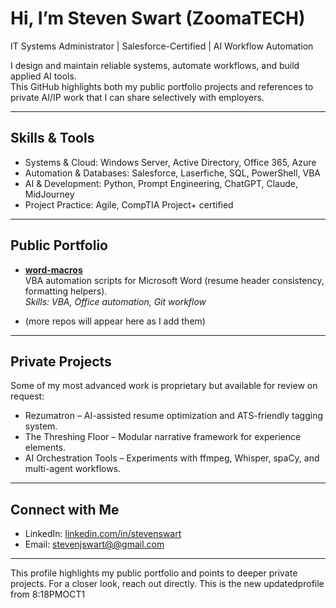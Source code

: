 # Hi, I’m Steven Swart (ZoomaTECH)

IT Systems Administrator | Salesforce-Certified | AI Workflow Automation

I design and maintain reliable systems, automate workflows, and build applied AI tools.  
This GitHub highlights both my public portfolio projects and references to private AI/IP work that I can share selectively with employers.

---

## Skills & Tools

- Systems & Cloud: Windows Server, Active Directory, Office 365, Azure  
- Automation & Databases: Salesforce, Laserfiche, SQL, PowerShell, VBA  
- AI & Development: Python, Prompt Engineering, ChatGPT, Claude, MidJourney  
- Project Practice: Agile, CompTIA Project+ certified  

---

## Public Portfolio

- **[word-macros](https://github.com/zoomatech/word-macros)**  
  VBA automation scripts for Microsoft Word (resume header consistency, formatting helpers).  
  *Skills: VBA, Office automation, Git workflow*  

- (more repos will appear here as I add them)

---

## Private Projects

Some of my most advanced work is proprietary but available for review on request:

- Rezumatron – AI-assisted resume optimization and ATS-friendly tagging system.  
- The Threshing Floor – Modular narrative framework for experience elements.  
- AI Orchestration Tools – Experiments with ffmpeg, Whisper, spaCy, and multi-agent workflows.  

---

## Connect with Me

- LinkedIn: [linkedin.com/in/stevenswart](https://www.linkedin.com/in/stevenswart)  
- Email: [stevenjswart@@gmail.com](mailto:stevenjswart@gmail.com)  

---

This profile highlights my public portfolio and points to deeper private projects. For a closer look, reach out directly.
This is the new updatedprofile from 8:18PMOCT1